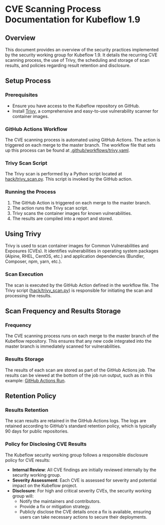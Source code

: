 
# CVE Scanning Process Documentation for Kubeflow 1.9

## Overview

This document provides an overview of the security practices implemented by the security working group for Kubeflow 1.9. It details the recurring CVE scanning process, the use of Trivy, the scheduling and storage of scan results, and policies regarding result retention and disclosure.

## Setup Process

### Prerequisites
- Ensure you have access to the Kubeflow repository on GitHub.
- Install [Trivy](https://github.com/aquasecurity/trivy), a comprehensive and easy-to-use vulnerability scanner for container images.

### GitHub Actions Workflow
The CVE scanning process is automated using GitHub Actions. The action is triggered on each merge to the master branch. The workflow file that sets up this process can be found at [.github/workflows/trivy.yaml](https://github.com/kubeflow/manifests/blob/master/.github/workflows/trivy.yaml).

### Trivy Scan Script
The Trivy scan is performed by a Python script located at [hack/trivy_scan.py](https://github.com/kubeflow/manifests/blob/master/hack/trivy_scan.py). This script is invoked by the GitHub action.

### Running the Process
1. The GitHub Action is triggered on each merge to the master branch.
2. The action runs the Trivy scan script.
3. Trivy scans the container images for known vulnerabilities.
4. The results are compiled into a report and stored.

## Using Trivy

Trivy is used to scan container images for Common Vulnerabilities and Exposures (CVEs). It identifies vulnerabilities in operating system packages (Alpine, RHEL, CentOS, etc.) and application dependencies (Bundler, Composer, npm, yarn, etc.).

### Scan Execution
The scan is executed by the GitHub Action defined in the workflow file. The Trivy script ([hack/trivy_scan.py](https://github.com/kubeflow/manifests/blob/master/hack/trivy_scan.py)) is responsible for initiating the scan and processing the results.

## Scan Frequency and Results Storage

### Frequency
The CVE scanning process runs on each merge to the master branch of the Kubeflow repository. This ensures that any new code integrated into the master branch is immediately scanned for vulnerabilities.

### Results Storage
The results of each scan are stored as part of the GitHub Actions job. The results can be viewed at the bottom of the job run output, such as in this example: [GitHub Actions Run](https://github.com/kubeflow/manifests/actions/runs/9744982451/job/26891834585).

## Retention Policy

### Results Retention
The scan results are retained in the GitHub Actions logs. The logs are retained according to GitHub's standard retention policy, which is typically 90 days for public repositories. 

### Policy for Disclosing CVE Results
The Kubeflow security working group follows a responsible disclosure policy for CVE results:

- **Internal Review**: All CVE findings are initially reviewed internally by the security working group.
- **Severity Assessment**: Each CVE is assessed for severity and potential impact on the Kubeflow project.
- **Disclosure**: For high and critical severity CVEs, the security working group will:
  - Notify the maintainers and contributors.
  - Provide a fix or mitigation strategy.
  - Publicly disclose the CVE details once a fix is available, ensuring users can take necessary actions to secure their deployments.
